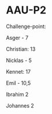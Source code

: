 # AAU-P2

Challenge-point:

Asger - 7

Christian: 13

Nicklas - 5

Kennet: 17

Emil - 10,5

Ibrahim  2

Johannes 2

